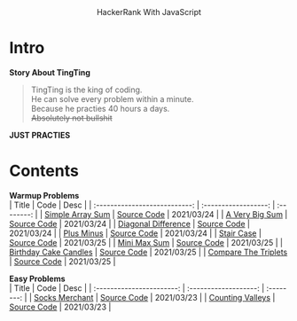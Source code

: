 <center>HackerRank With JavaScript</center >

# Intro 
**Story About TingTing**
> TingTing is the king of coding.  
He can solve every problem within a minute.  
Because he practies 40 hours a days.  
~~Absolutely not bullshit~~

**JUST PRACTIES**  
# Contents  
**Warmup Problems**  
|             Title             |         Code         |    Desc    |
| :---------------------------: | :------------------: | :--------: |
|   [Simple Array Sum][2web]    | [Source Code][2code] | 2021/03/24 |
|    [A Very Big Sum][3web]     | [Source Code][2code] | 2021/03/24 |
|  [Diagonal Difference][4web]  | [Source Code][4code] | 2021/03/24 |
|      [Plus Minus][5web]       | [Source Code][5code] | 2021/03/24 |
|      [Stair Case][6web]       | [Source Code][6code] | 2021/03/25 |
|     [Mini Max Sum][7web]      | [Source Code][7code] | 2021/03/25 |
| [Birthday Cake Candles][8web] | [Source Code][8code] | 2021/03/25 |
| [Compare The Triplets][9web]  | [Source Code][9code] | 2021/03/25 |


**Easy Problems**  
|           Title           |         Code          |    Desc    |
| :-----------------------: | :-------------------: | :--------: |
|  [Socks Merchant][1web]   | [Source Code][1code]  | 2021/03/23 |
| [Counting Valleys][10web] | [Source Code][10code] | 2021/03/23 |




<!-- URL Below -->
[1web]:https://www.hackerrank.com/challenges/sock-merchant/problem
[1code]:./src/easy/socksMerchant.js

[2web]:https://www.hackerrank.com/challenges/simple-array-sum/problem
[2code]:./src/warmup/simpleArraySum.js

[3web]:https://www.hackerrank.com/challenges/a-very-big-sum/problem

[4web]:https://www.hackerrank.com/challenges/diagonal-difference/problem
[4code]:./src/warmup/diagonalDifference.js

[5web]:https://www.hackerrank.com/challenges/plus-minus/problem
[5code]:./src/warmup/plusMinus.js

[6web]:https://www.hackerrank.com/challenges/staircase/problem
[6code]:./src/warmup/stairCase.js

[7web]:https://www.hackerrank.com/challenges/mini-max-sum/problem
[7code]:./src/warmup/miniMaxSum.js

[8web]:https://www.hackerrank.com/challenges/birthday-cake-candles/problem
[8code]:./src/warmup/birthdayCakeCandles.js

[9web]:https://www.hackerrank.com/challenges/compare-the-triplets/problem
[9code]:./src/warmup/compareTheTriplets.js

[10web]:https://www.hackerrank.com/challenges/counting-valleys/problem
[10code]:./src/easy/countingValleys.js